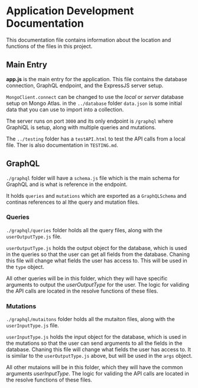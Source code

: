 # Application Development Documentation

This documentation file contains information about the location and functions of the files in this project.

## Main Entry

**app.js** is the main entry for the application. This file contains the database connection, GraphQL endpoint, and the ExpressJS server setup.

`MongoClient.connect` can be changed to use the *local* or *server* database setup on Mongo Atlas. in the `../database` folder `data.json` is some initial data that you can use to import into a collection.

The server runs on port `3000` and its only endpoint is `/graphql` where GraphiQL is setup, along with multiple queries and mutations.

The `../testing` folder has a `testAPI.html` to test the API calls from a local file. Ther is also documentation in `TESTING.md`.

## GraphQL

`./graphql` folder will  have a `schema.js` file which is the main schema for GraphQL and is what is reference in the endpoint.

It holds `queries` and `mutations` which are exported as a `GraphQLSchema` and continas references to al lthe query and mutation files.

### Queries

`./graphql/queries` folder holds all the query files, along with the `userOutputType.js` file.

`userOutputType.js` holds the output object for the database, which is used in the queries so that the user can get all fields from the database. Chaning this file will change what fields the user has access to. This will be used in the `type` object.

All other queries will be in this folder, which they will have specific arguments to output the *userOutputType* for the user. The logic for validing the API calls are located in the resolve functions of these files.

### Mutations

`./graphql/mutaitons` folder holds all the mutaiton files, along with the `userInputType.js` file.

`userInputType.js` holds the input object for the database, which is used in the mutations so that the user can send arguments to all the fields in the database. Chaning this file will change what fields the user has access to. It is similar to the `userOutputType.js` above, but will be used in the `args` object.

All other mutaions will be in this folder, which they will have the common arguments *userInputType*. The logic for validing the API calls are located in the resolve functions of these files.
